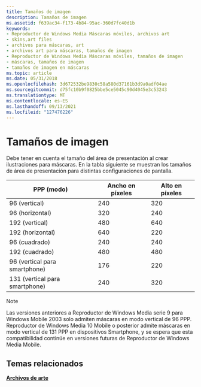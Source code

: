 ```yaml
---
title: Tamaños de imagen
description: Tamaños de imagen
ms.assetid: f639ac34-f173-4b84-95ac-360d7fc40d1b
keywords:
- Reproductor de Windows Media Máscaras móviles, archivos art
- skins,art files
- archivos para máscaras, art
- archivos art para máscaras, tamaños de imagen
- Reproductor de Windows Media Máscaras móviles, tamaños de imagen
- máscaras, tamaños de imagen
- tamaños de imagen en máscaras
ms.topic: article
ms.date: 05/31/2018
ms.openlocfilehash: 3d672532be9830c58a580d37161b3d9a0adf04ae
ms.sourcegitcommit: d75fc10b9f0825bbe5ce5045c90d4045e3c53243
ms.translationtype: MT
ms.contentlocale: es-ES
ms.lasthandoff: 09/13/2021
ms.locfileid: "127476226"
---
```

# <a name="image-sizes"></a>Tamaños de imagen

Debe tener en cuenta el tamaño del área de presentación al crear ilustraciones para máscaras. En la tabla siguiente se muestran los tamaños de área de presentación para distintas configuraciones de pantalla.



| PPP (modo)                    | Ancho en píxeles | Alto en píxeles |
|-------------------------------|-----------------|------------------|
| 96 (vertical)                 | 240             | 320              |
| 96 (horizontal)                | 320             | 240              |
| 192 (vertical)                | 480             | 640              |
| 192 (horizontal)               | 640             | 220              |
| 96 (cuadrado)                   | 240             | 240              |
| 192 (cuadrado)                  | 480             | 480              |
| 96 (vertical para smartphone)  | 176             | 220              |
| 131 (vertical para smartphone) | 240             | 320              |



 

> [!Note]  
> Las versiones anteriores a Reproductor de Windows Media serie 9 para Windows Mobile 2003 solo admiten máscaras en modo vertical de 96 PPP. Reproductor de Windows Media 10 Mobile o posterior admite máscaras en modo vertical de 131 PPP en dispositivos Smartphone, y se espera que esta compatibilidad continúe en versiones futuras de Reproductor de Windows Media Mobile.

 

## <a name="related-topics"></a>Temas relacionados

<dl> <dt>

[**Archivos de arte**](art-files-mobile.md)
</dt> </dl>

 

 




